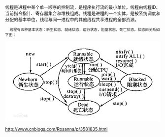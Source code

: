 线程是进程中某个单一顺序的控制流，是程序执行流的最小单位。线程由线程ID、当前指令指针、寄存器集合和堆栈组成。线程是进程的一个实体，是被系统调度和分配的基本单位，线程与同一进程中的其他线程共享进程的全部资源。

      线程有五种基本状态：新生状态，就绪状态，运行状态，阻塞状态，死亡状态。状态间关系如下图：
![](../../../images/051442538482722.png)


 http://www.cnblogs.com/Rosanna/p/3581835.html